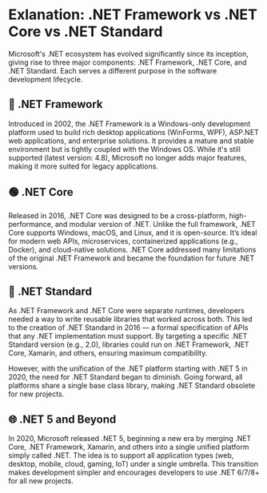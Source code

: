# Exlanation: .NET Framework vs .NET Core vs .NET Standard
Microsoft's .NET ecosystem has evolved significantly since its inception, giving rise to three major components: .NET Framework, .NET Core, and .NET Standard. Each serves a different purpose in the software development lifecycle.

## 🔷 .NET Framework
Introduced in 2002, the .NET Framework is a Windows-only development platform used to build rich desktop applications (WinForms, WPF), ASP.NET web applications, and enterprise solutions. It provides a mature and stable environment but is tightly coupled with the Windows OS. While it's still supported (latest version: 4.8), Microsoft no longer adds major features, making it more suited for legacy applications.

## 🟢 .NET Core
Released in 2016, .NET Core was designed to be a cross-platform, high-performance, and modular version of .NET. Unlike the full framework, .NET Core supports Windows, macOS, and Linux, and it is open-source. It’s ideal for modern web APIs, microservices, containerized applications (e.g., Docker), and cloud-native solutions. .NET Core addressed many limitations of the original .NET Framework and became the foundation for future .NET versions.

## 📘 .NET Standard
As .NET Framework and .NET Core were separate runtimes, developers needed a way to write reusable libraries that worked across both. This led to the creation of .NET Standard in 2016 — a formal specification of APIs that any .NET implementation must support. By targeting a specific .NET Standard version (e.g., 2.0), libraries could run on .NET Framework, .NET Core, Xamarin, and others, ensuring maximum compatibility.

However, with the unification of the .NET platform starting with .NET 5 in 2020, the need for .NET Standard began to diminish. Going forward, all platforms share a single base class library, making .NET Standard obsolete for new projects.

## 🌐 .NET 5 and Beyond
In 2020, Microsoft released .NET 5, beginning a new era by merging .NET Core, .NET Framework, Xamarin, and others into a single unified platform simply called .NET. The idea is to support all application types (web, desktop, mobile, cloud, gaming, IoT) under a single umbrella. This transition makes development simpler and encourages developers to use .NET 6/7/8+ for all new projects.
